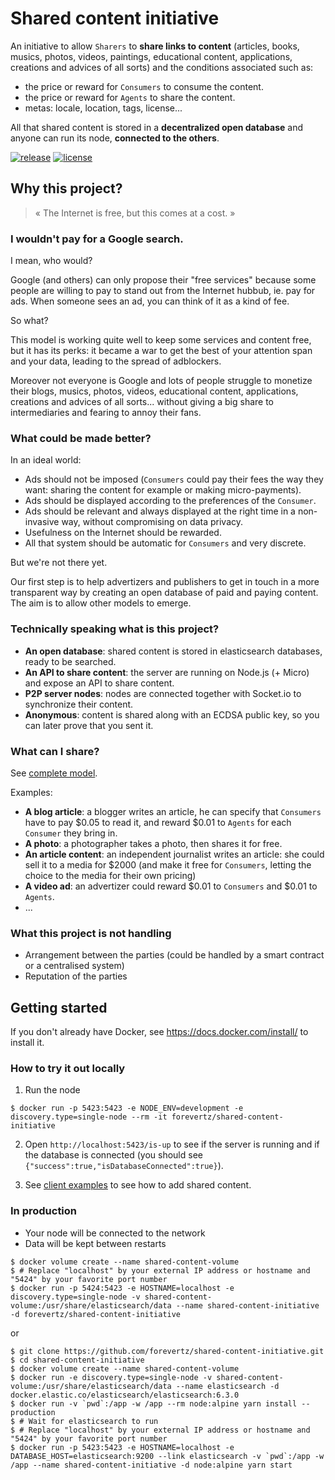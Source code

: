 # Shared content initiative

An initiative to allow `Sharers` to **share links to content** (articles, books, musics, photos, videos, paintings, educational content, applications, creations and advices of all sorts) and the conditions associated such as:

- the price or reward for `Consumers` to consume the content.
- the price or reward for `Agents` to share the content.
- metas: locale, location, tags, license...

All that shared content is stored in a **decentralized open database** and anyone can run its node, **connected to the others**.

<a href="https://github.com/forevertz/shared-content-initiative"><img alt="release" src="https://img.shields.io/github/release/forevertz/shared-content-initiative.svg?style=flat" /></a>
<a href="https://github.com/forevertz/shared-content-initiative/blob/master/LICENSE"><img alt="license" src="https://img.shields.io/badge/license-MIT_License-blue.svg?style=flat" /></a>

## Why this project?

> « The Internet is free, but this comes at a cost. »

### I wouldn't pay for a Google search.

I mean, who would?

Google (and others) can only propose their "free services" because some people are willing to pay to stand out from the Internet hubbub, ie. pay for ads. When someone sees an ad, you can think of it as a kind of fee.

So what?

This model is working quite well to keep some services and content free, but it has its perks: it became a war to get the best of your attention span and your data, leading to the spread of adblockers.

Moreover not everyone is Google and lots of people struggle to monetize their blogs, musics, photos, videos, educational content, applications, creations and advices of all sorts... without giving a big share to intermediaries and fearing to annoy their fans.

### What could be made better?

In an ideal world:

- Ads should not be imposed (`Consumers` could pay their fees the way they want: sharing the content for example or making micro-payments).
- Ads should be displayed according to the preferences of the `Consumer`.
- Ads should be relevant and always displayed at the right time in a non-invasive way, without compromising on data privacy.
- Usefulness on the Internet should be rewarded.
- All that system should be automatic for `Consumers` and very discrete.

But we're not there yet.

Our first step is to help advertizers and publishers to get in touch in a more transparent way by creating an open database of paid and paying content. The aim is to allow other models to emerge.

### Technically speaking what is this project?

- **An open database**: shared content is stored in elasticsearch databases, ready to be searched.
- **An API to share content**: the server are running on Node.js (+ Micro) and expose an API to share content.
- **P2P server nodes**: nodes are connected together with Socket.io to synchronize their content.
- **Anonymous**: content is shared along with an ECDSA public key, so you can later prove that you sent it.

### What can I share?

See [complete model](https://github.com/forevertz/shared-content-initiative/blob/master/src/model/shared.js#L12-L66).

Examples:

- **A blog article**: a blogger writes an article, he can specify that `Consumers` have to pay $0.05 to read it, and reward $0.01 to `Agents` for each `Consumer` they bring in.
- **A photo**: a photographer takes a photo, then shares it for free.
- **An article content**: an independent journalist writes an article: she could sell it to a media for $2000 (and make it free for `Consumers`, letting the choice to the media for their own pricing)
- **A video ad**: an advertizer could reward $0.01 to `Consumers` and $0.01 to `Agents`.
- ...

### What this project is not handling

- Arrangement between the parties (could be handled by a smart contract or a centralised system)
- Reputation of the parties

## Getting started

If you don't already have Docker, see https://docs.docker.com/install/ to install it.

### How to try it out locally

1.  Run the node

```shell
$ docker run -p 5423:5423 -e NODE_ENV=development -e discovery.type=single-node --rm -it forevertz/shared-content-initiative
```

2.  Open `http://localhost:5423/is-up` to see if the server is running and if the database is connected (you should see `{"success":true,"isDatabaseConnected":true}`).

3.  See [client examples](https://github.com/forevertz/shared-content-initiative/blob/master/examples) to see how to add shared content.

### In production

- Your node will be connected to the network
- Data will be kept between restarts

```shell
$ docker volume create --name shared-content-volume
$ # Replace "localhost" by your external IP address or hostname and "5424" by your favorite port number
$ docker run -p 5424:5423 -e HOSTNAME=localhost -e discovery.type=single-node -v shared-content-volume:/usr/share/elasticsearch/data --name shared-content-initiative -d forevertz/shared-content-initiative
```

or

```shell
$ git clone https://github.com/forevertz/shared-content-initiative.git
$ cd shared-content-initiative
$ docker volume create --name shared-content-volume
$ docker run -e discovery.type=single-node -v shared-content-volume:/usr/share/elasticsearch/data --name elasticsearch -d docker.elastic.co/elasticsearch/elasticsearch:6.3.0
$ docker run -v `pwd`:/app -w /app --rm node:alpine yarn install --production
$ # Wait for elasticsearch to run
$ # Replace "localhost" by your external IP address or hostname and "5424" by your favorite port number
$ docker run -p 5423:5423 -e HOSTNAME=localhost -e DATABASE_HOST=elasticsearch:9200 --link elasticsearch -v `pwd`:/app -w /app --name shared-content-initiative -d node:alpine yarn start
```
